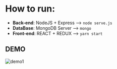 # How to run: #
- **Back-end**: NodeJS + Express --> `node serve.js`
- **DataBase**: MongoDB Server --> `mongo`
- **Front-end**: REACT + REDUX --> `yarn start`

## DEMO

![demo1](https://user-images.githubusercontent.com/13081907/27150190-0c3bc7ca-50fb-11e7-95a2-bdc51e042048.gif)
